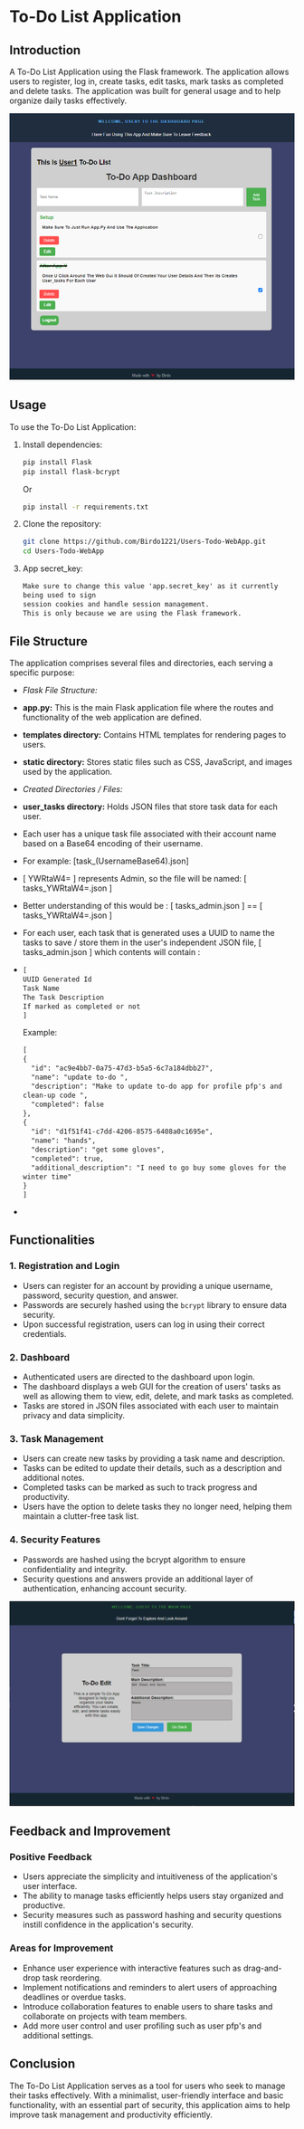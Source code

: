 # To-Do List Application

## Introduction

A To-Do List Application using the Flask framework. The application allows users to register, log in, create tasks, edit tasks, mark tasks as completed and delete tasks.
The application was built for general usage and to help organize daily tasks effectively.

![Example Image](static/dash1.png)

## Usage
To use the To-Do List Application:
1. Install dependencies:
    ```bash
    pip install Flask
    pip install flask-bcrypt
    ```
    Or  
    ```bash
    pip install -r requirements.txt
    ```

2. Clone the repository:
    ```bash
    git clone https://github.com/Birdo1221/Users-Todo-WebApp.git
    cd Users-Todo-WebApp
    ```

3. App secret_key:
   ```
   Make sure to change this value 'app.secret_key' as it currently being used to sign
   session cookies and handle session management.
   This is only because we are using the Flask framework.
   ```
## File Structure

The application comprises several files and directories, each serving a specific purpose:

- *Flask File Structure:*
- **app.py:** This is the main Flask application file where the routes and functionality of the web application are defined.
- **templates directory:** Contains HTML templates for rendering pages to users.
- **static directory:** Stores static files such as CSS, JavaScript, and images used by the application.


- *Created Directories / Files:*
- **user_tasks directory:** Holds JSON files that store task data for each user.
- Each user has a unique task file associated with their account name based on a Base64 encoding of their username.


- For example: [task_(UsernameBase64).json]
- [  YWRtaW4=  ] represents Admin, so the file will be named: [ tasks_YWRtaW4=.json ]

- Better understanding of this would be :  [ tasks_admin.json ]  == [ tasks_YWRtaW4=.json ]

- For each user, each task that is generated uses a UUID to name the tasks to save / store them in the user's independent JSON file,  [ tasks_admin.json ]  which contents will contain :
  
-     
     ```
     [
     UUID Generated Id
     Task Name
     The Task Description
     If marked as completed or not
     ]
     ```
     Example:
     ```
     [
     {
       "id": "ac9e4bb7-0a75-47d3-b5a5-6c7a184dbb27",
       "name": "update to-do ",
       "description": "Make to update to-do app for profile pfp's and clean-up code ",
       "completed": false
     },
     {
       "id": "d1f51f41-c7dd-4206-8575-6408a0c1695e",
       "name": "hands",
       "description": "get some gloves",
       "completed": true,
       "additional_description": "I need to go buy some gloves for the winter time"
     }
     ]
     ```
-

## Functionalities

### 1. Registration and Login

- Users can register for an account by providing a unique username, password, security question, and answer.
- Passwords are securely hashed using the `bcrypt` library to ensure data security.
- Upon successful registration, users can log in using their correct credentials.

### 2. Dashboard

- Authenticated users are directed to the dashboard upon login.
- The dashboard displays a web GUI for the creation of users' tasks as well as allowing them to view, edit, delete, and mark tasks as completed.
- Tasks are stored in JSON files associated with each user to maintain privacy and data simplicity.

### 3. Task Management

- Users can create new tasks by providing a task name and description.
- Tasks can be edited to update their details, such as a description and additional notes.
- Completed tasks can be marked as such to track progress and productivity.
- Users have the option to delete tasks they no longer need, helping them maintain a clutter-free task list.

### 4. Security Features

- Passwords are hashed using the bcrypt algorithm to ensure confidentiality and integrity.
- Security questions and answers provide an additional layer of authentication, enhancing account security.

![Example Image2](static/dash2.png)


## Feedback and Improvement

### Positive Feedback

- Users appreciate the simplicity and intuitiveness of the application's user interface.
- The ability to manage tasks efficiently helps users stay organized and productive.
- Security measures such as password hashing and security questions instill confidence in the application's security.

### Areas for Improvement

- Enhance user experience with interactive features such as drag-and-drop task reordering.
- Implement notifications and reminders to alert users of approaching deadlines or overdue tasks.
- Introduce collaboration features to enable users to share tasks and collaborate on projects with team members.
- Add more user control and user profiling such as user pfp's and additional settings.

## Conclusion

The To-Do List Application serves as a tool for users who seek to manage their tasks effectively. With a minimalist, user-friendly interface and basic functionality, with an essential part of security, this application aims to help improve task management and productivity efficiently.

